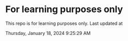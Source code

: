 # For learning purposes only
This repo is for learning purposes only.
Last updated at

Thursday, January 18, 2024 9:25:29 AM

